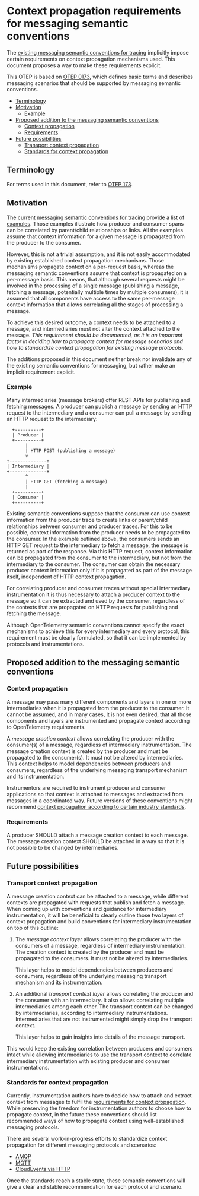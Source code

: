 # Context propagation requirements for messaging semantic conventions

The [existing messaging semantic conventions for tracing](https://github.com/open-telemetry/opentelemetry-specification/blob/v1.11.0/specification/trace/semantic_conventions/messaging.md)
implicitly impose certain requirements on context propagation mechanisms used.
This document proposes a way to make these requirements explicit.

This OTEP is based on [OTEP 0173](0173-messaging-semantic-conventions.md),
which defines basic terms and describes messaging scenarios that should be
supported by messaging semantic conventions.

* [Terminology](#terminology)
* [Motivation](#motivation)
  - [Example](#example)
* [Proposed addition to the messaging semantic conventions](#proposed-addition-to-the-messaging-semantic-conventions)
  - [Context propagation](#context-propagation)
  - [Requirements](#requirements)
* [Future possibilities](#future-possibilities)
  - [Transport context propagation](#transport-context-propagation)
  - [Standards for context propagation](#standards-for-context-propagation)

## Terminology

For terms used in this document, refer to [OTEP 173](#0173-messaging-semantic-conventions.md#terminology).

## Motivation

The current [messaging semantic conventions for tracing](https://github.com/open-telemetry/opentelemetry-specification/blob/v1.11.0/specification/trace/semantic_conventions/messaging.md)
provide a list of [examples](https://github.com/open-telemetry/opentelemetry-specification/blob/v1.11.0/specification/trace/semantic_conventions/messaging.md#examples).
Those examples illustrate how producer and consumer spans can be correlated by
parent/child relationships or links. All the examples assume that context
information for a given message is propagated from the producer to the
consumer.

However, this is not a trivial assumption, and it is not easily accommodated by
existing established context propagation mechanisms. Those mechanisms propagate
context on a per-request basis, whereas the messaging semantic conventions
assume that context is propagated on a per-message basis. This means, that
although several requests might be involved in the processing of a single
message (publishing a message, fetching a message, potentially multiple times by
multiple consumers), it is assumed that all components have access to the same
per-message context information that allows correlating all the stages of
processing a message.

To achieve this desired outcome, a context needs to be attached to a message,
and intermediaries must not alter the context attached to the message. _This
requirement should be documented, as it is an important factor in deciding how
to propagate context for message scenarios and how to standardize context
propagation for existing message protocols._

The additions proposed in this document neither break nor invalidate any of
the existing semantic conventions for messaging, but rather make an implicit
requirement explicit.

### Example

Many intermediaries (message brokers) offer REST APIs for publishing and
fetching messages. A producer can publish a message by sending an HTTP request
to the intermediary and a consumer can pull a message by sending an HTTP request
to the intermediary:

```
  +----------+
  | Producer |
  +----------+
       |
       | HTTP POST (publishing a message)
       v
+--------------+
| Intermediary |
+--------------+
       ^
       | HTTP GET (fetching a message)
       |
  +----------+
  | Consumer |
  +----------+
```

Existing semantic conventions suppose that the consumer can use context
information from the producer trace to create links or parent/child
relationships between consumer and producer traces. For this to be possible,
context information from the producer needs to be propagated to the consumer.
In the example outlined above, the consumers sends an HTTP GET request to the
intermediary to fetch a message, the message is returned as part of the
response. Via this HTTP request, context information can be propagated from the
consumer to the intermediary, but not from the intermediary to the consumer.
The consumer can obtain the necessary producer context information only if it
is propagated as part of the message itself, independent of HTTP context
propagation.

For correlating producer and consumer traces without special intermediary
instrumentation it is thus necessary to attach a producer context to the
message so it can be extracted and used by the consumer, regardless of the
contexts that are propagated on HTTP requests for publishing and fetching the
message.

Although OpenTelemetry semantic conventions cannot specify the exact mechanisms
to achieve this for every intermediary and every protocol, this requirement
must be clearly formulated, so that it can be implemented by protocols and
instrumentations.

## Proposed addition to the messaging semantic conventions

### Context propagation

A message may pass many different components and layers in one or more
intermediaries when it is propagated from the producer to the consumer. It
cannot be assumed, and in many cases, it is not even desired, that all those
components and layers are instrumented and propagate context according to
OpenTelemetry requirements.

A _message creation context_ allows correlating the producer with the
consumer(s) of a message, regardless of intermediary instrumentation. The
message creation context is created by the producer and must be propagated to
the consumer(s). It must not be altered by intermediaries.  This context helps
to model dependencies between producers and consumers, regardless of the
underlying messaging transport mechanism and its instrumentation.

Instrumentors are required to instrument producer and consumer applications
so that context is attached to messages and extracted from messages in a
coordinated way. Future versions of these conventions might recommend [context propagation according to certain industry standards](#standards-for-context-propagation).

### Requirements

A producer SHOULD attach a message creation context to each message. The message creation context
SHOULD be attached in a way so that it is not possible to be changed by intermediaries.

## Future possibilities

### Transport context propagation

A message creation context can be attached to a message, while different
contexts are propagated with requests that publish and fetch a message. When
coming up with conventions and guidance for intermediary instrumentation, it
will be beneficial to clearly outline those two layers of context propagation
and build conventions for intermediary instrumentation on top of this outline:

1. The _message context layer_ allows correlating the producer with the
   consumers of a message, regardless of intermediary instrumentation. The
   creation context is created by the producer and must be propagated to the
   consumers. It must not be altered by intermediaries.

   This layer helps to model dependencies between producers and consumers,
   regardless of the underlying messaging transport mechanism and its
   instrumentation.
2. An additional _transport context layer_ allows correlating the producer and
   the consumer with an intermediary. It also allows correlating multiple
   intermediaries among each other. The transport context can be changed by
   intermediaries, according to intermediary instrumentations. Intermediaries that
   are not instrumented might simply drop the transport context.

   This layer helps to gain insights into details of the message transport.

This would keep the existing correlation between producers and consumers intact
while allowing intermediaries to use the transport context to correlate
intermediary instrumentation with existing producer and consumer
instrumentations.

### Standards for context propagation

Currently, instrumentation authors have to decide how to attach and extract
context from messages to fulfil the [requirements for context propagation](#context-propagation).
While preserving the freedom for instrumentation authors to choose how to
propagate context, in the future these conventions should list recommended ways
of how to propagate context using well-established messaging protocols.

There are several work-in-progress efforts to standardize context propagation for different
messaging protocols and scenarios:

* [AMQP](https://w3c.github.io/trace-context-amqp/)
* [MQTT](https://w3c.github.io/trace-context-mqtt/)
* [CloudEvents via HTTP](https://github.com/cloudevents/spec/blob/v1.0.1/extensions/distributed-tracing.md)

Once the standards reach a stable state, these semantic conventions will give a
clear and stable recommendation for each protocol and scenario.
